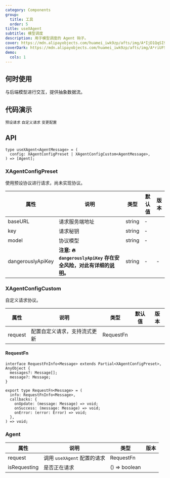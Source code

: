 ```yaml
---
category: Components
group:
  title: 工具
  order: 5
title: useXAgent
subtitle: 模型调度
description: 用于模型调度的 Agent 钩子。
cover: https://mdn.alipayobjects.com/huamei_iwk9zp/afts/img/A*IjD1QqSI99MAAAAAAAAAAAAADgCCAQ/original
coverDark: https://mdn.alipayobjects.com/huamei_iwk9zp/afts/img/A*riUFS51m3IUAAAAAAAAAAAAADgCCAQ/original
demo:
  cols: 1
---
```


## 何时使用

与后端模型进行交互，提供抽象数据流。

## 代码演示

<!-- prettier-ignore -->
<code src="./demo/preset.tsx">预设请求</code>
<code src="./demo/custom.tsx">自定义请求</code>
<code src="./demo/request-options.tsx">变更配置</code>

## API

```tsx | pure
type useXAgent<AgentMessage> = (
  config: XAgentConfigPreset | XAgentConfigCustom<AgentMessage>,
) => [Agent];
```

### XAgentConfigPreset

使用预设协议进行请求，尚未实现协议。

| 属性 | 说明 | 类型 | 默认值 | 版本 |
| --- | --- | --- | --- | --- |
| baseURL | 请求服务端地址 | string | - |  |
| key | 请求秘钥 | string | - |  |
| model | 协议模型 | string | - |  |
| dangerouslyApiKey | **注意: 🔥 `dangerouslyApiKey` 存在安全风险，对此有详细的[说明](/docs/react/dangerously-api-key-cn)。** | string | - | - |

### XAgentConfigCustom

自定义请求协议。

| 属性    | 说明                         | 类型      | 默认值 | 版本 |
| ------- | ---------------------------- | --------- | ------ | ---- |
| request | 配置自定义请求，支持流式更新 | RequestFn |        |      |

#### RequestFn

```tsx | pure
interface RequestFnInfo<Message> extends Partial<XAgentConfigPreset>, AnyObject {
  messages?: Message[];
  message?: Message;
}

export type RequestFn<Message> = (
  info: RequestFnInfo<Message>,
  callbacks: {
    onUpdate: (message: Message) => void;
    onSuccess: (message: Message) => void;
    onError: (error: Error) => void;
  },
) => void;
```

### Agent

| 属性         | 说明                        | 类型          | 版本 |
| ------------ | --------------------------- | ------------- | ---- |
| request      | 调用 `useXAgent` 配置的请求 | RequestFn     |      |
| isRequesting | 是否正在请求                | () => boolean |      |
